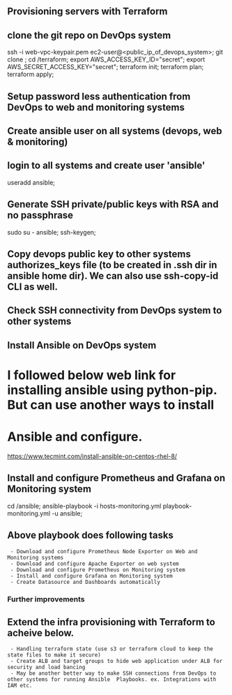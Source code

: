 ## Provisioning servers with Terraform
## clone the git repo on DevOps system
  ssh -i web-vpc-keypair.pem ec2-user@<public_ip_of_devops_system>;
  git clone <github-repo>;
  cd <repo-dir>/terraform;
  export AWS_ACCESS_KEY_ID="secret";
  export AWS_SECRET_ACCESS_KEY="secret";
  terraform init;
  terraform plan;
  terraform apply;

## Setup password less authentication from DevOps to web and monitoring systems
## Create ansible user on all systems (devops, web & monitoring)
## login to all systems and create user 'ansible'
  useradd ansible;
## Generate SSH private/public keys with RSA and no passphrase
  sudo su - ansible;
  ssh-keygen;
## Copy devops public key to other systems authorizes_keys file (to be created in .ssh dir in ansible  home dir). We can also use ssh-copy-id CLI as well.
## Check SSH connectivity from DevOps system to other systems

## Install Ansible on DevOps system
# I followed below web link for installing ansible using python-pip. But can use another ways to install 
# Ansible and configure.
https://www.tecmint.com/install-ansible-on-centos-rhel-8/

## Install and configure Prometheus and Grafana on Monitoring system
  cd <repo-dir>/ansible;
  ansible-playbook -i hosts-monitoring.yml playbook-monitoring.yml -u ansible;

## Above playbook does following tasks
     - Download and configure Prometheus Node Exporter on Web and Monitoring systems
     - Download and configure Apache Exporter on web system
     - Download and configure Prometheus on Monitoring system
     - Install and configure Grafana on Monitoring system
     - Create Datasource and Dashboards automatically


### Further improvements
## Extend the infra provisioning with Terraform to acheive below.
     - Handling terraform state (use s3 or terraform cloud to keep the state files to make it secure)
     - Create ALB and target groups to hide web application under ALB for security and load bancing
     - May be another better way to make SSH connections from DevOps to other systems for running Ansible  Playbooks. ex. Integrations with IAM etc.